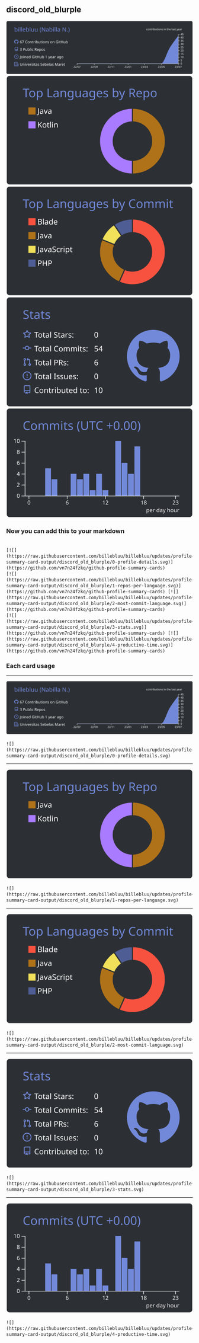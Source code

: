 ## discord_old_blurple

[![](./0-profile-details.svg)](https://github.com/vn7n24fzkq/github-profile-summary-cards)
[![](./1-repos-per-language.svg)](https://github.com/vn7n24fzkq/github-profile-summary-cards) [![](./2-most-commit-language.svg)](https://github.com/vn7n24fzkq/github-profile-summary-cards)
[![](./3-stats.svg)](https://github.com/vn7n24fzkq/github-profile-summary-cards) [![](./4-productive-time.svg)](https://github.com/vn7n24fzkq/github-profile-summary-cards)
### Now you can add this to your markdown
```

[![](https://raw.githubusercontent.com/billebluu/billebluu/updates/profile-summary-card-output/discord_old_blurple/0-profile-details.svg)](https://github.com/vn7n24fzkq/github-profile-summary-cards)
[![](https://raw.githubusercontent.com/billebluu/billebluu/updates/profile-summary-card-output/discord_old_blurple/1-repos-per-language.svg)](https://github.com/vn7n24fzkq/github-profile-summary-cards) [![](https://raw.githubusercontent.com/billebluu/billebluu/updates/profile-summary-card-output/discord_old_blurple/2-most-commit-language.svg)](https://github.com/vn7n24fzkq/github-profile-summary-cards)
[![](https://raw.githubusercontent.com/billebluu/billebluu/updates/profile-summary-card-output/discord_old_blurple/3-stats.svg)](https://github.com/vn7n24fzkq/github-profile-summary-cards) [![](https://raw.githubusercontent.com/billebluu/billebluu/updates/profile-summary-card-output/discord_old_blurple/4-productive-time.svg)](https://github.com/vn7n24fzkq/github-profile-summary-cards)

```

### Each card usage
---

![](./0-profile-details.svg)

```
![](https://raw.githubusercontent.com/billebluu/billebluu/updates/profile-summary-card-output/discord_old_blurple/0-profile-details.svg)
```

    

---

![](./1-repos-per-language.svg)

```
![](https://raw.githubusercontent.com/billebluu/billebluu/updates/profile-summary-card-output/discord_old_blurple/1-repos-per-language.svg)
```

    

---

![](./2-most-commit-language.svg)

```
![](https://raw.githubusercontent.com/billebluu/billebluu/updates/profile-summary-card-output/discord_old_blurple/2-most-commit-language.svg)
```

    

---

![](./3-stats.svg)

```
![](https://raw.githubusercontent.com/billebluu/billebluu/updates/profile-summary-card-output/discord_old_blurple/3-stats.svg)
```

    

---

![](./4-productive-time.svg)

```
![](https://raw.githubusercontent.com/billebluu/billebluu/updates/profile-summary-card-output/discord_old_blurple/4-productive-time.svg)
```

    
